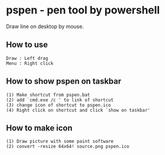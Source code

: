 # pspen - pen tool by powershell

Draw line on desktop by mouse.

## How to use
```
Draw : Left drag
Menu : Right click
```

## How to show pspen on taskbar
```
(1) Make shortcut from pspen.bat
(2) add `cmd.exe /c ' to link of shortcut
(3) change icon of shortcut to pspen.ico
(4) Right click on shortcut and click `show on taskbar'
```

## How to make icon
```
(1) Draw picture with some paint software
(2) convert -resize 64x64! source.png pspen.ico
```
